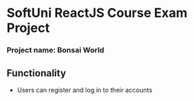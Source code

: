 # SoftUni ReactJS Course Exam Project
### Project name: Bonsai World

##
## Functionality
* Users can register and log in to their accounts
